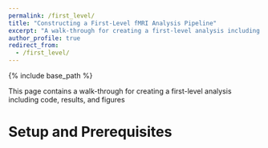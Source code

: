 ```yaml
---
permalink: /first_level/
title: "Constructing a First-Level fMRI Analysis Pipeline"
excerpt: "A walk-through for creating a first-level analysis including code, results, and figures"
author_profile: true
redirect_from: 
  - /first_level/
---
```


{% include base_path %}

This page contains a walk-through for creating a first-level analysis including code, results, and figures

Setup and Prerequisites
======